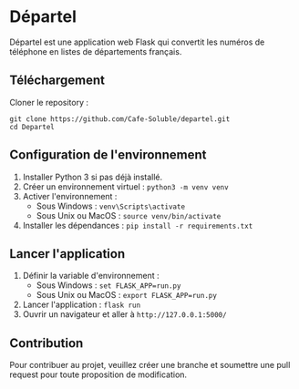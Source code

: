 # Départel

Départel est une application web Flask qui convertit les numéros de téléphone en listes de départements français.

## Téléchargement

Cloner le repository : 
```git
git clone https://github.com/Cafe-Soluble/departel.git
cd Departel
```

## Configuration de l'environnement

1. Installer Python 3 si pas déjà installé.
2. Créer un environnement virtuel : `python3 -m venv venv`
3. Activer l'environnement :
   - Sous Windows : `venv\Scripts\activate`
   - Sous Unix ou MacOS : `source venv/bin/activate`
4. Installer les dépendances : `pip install -r requirements.txt`

## Lancer l'application

1. Définir la variable d'environnement :
   - Sous Windows : `set FLASK_APP=run.py`
   - Sous Unix ou MacOS : `export FLASK_APP=run.py`
2. Lancer l'application : `flask run`
3. Ouvrir un navigateur et aller à `http://127.0.0.1:5000/`

## Contribution

Pour contribuer au projet, veuillez créer une branche et soumettre une pull request pour toute proposition de modification.
